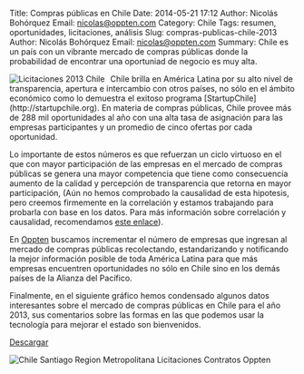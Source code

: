Title: Compras públicas en Chile
Date: 2014-05-21 17:12
Author: Nicolás Bohórquez
Email:  nicolas@oppten.com
Category: Chile
Tags: resumen, oportunidades, licitaciones, análisis
Slug: compras-publicas-chile-2013
Author: Nicolás Bohórquez
Email:  nicolas@oppten.com
Summary: Chile es un país con un vibrante mercado de compras públicas donde la probabilidad de encontrar una oportuniad de negocio es muy alta.

<img src="/images/chile/Chile2013_thumbnail.png" alt="Licitaciones 2013 Chile" align="left" style="margin-right:10px;"/>
Chile brilla en América Latina por su alto nivel de transparencia, apertura e intercambio con otros países, no sólo en el ámbito económico como lo demuestra el exitoso programa [StartupChile](http://startupchile.org). En materia de compras públicas, Chile provee más de 288 mil oportunidades al año con una alta tasa de asignación para las empresas participantes y un promedio de cinco ofertas por cada oportunidad.

Lo importante de estos números es que refuerzan un ciclo virtuoso en el que con mayor participación de las empresas en el mercado de compras públicas se genera una mayor competencia que tiene como consecuencia aumento de la calidad y percepción de transparencia que retorna en mayor participación, (Aún no hemos comprobado la causalidad de esta hipotesis, pero creemos firmemente en la correlación y estamos trabajando para probarla con base en los datos. Para más información sobre correlación y causalidad, recomendamos [este enlace](http://naukas.com/2012/08/01/correlacion-no-implica-causalidad/)). 

En [Oppten](http://www.oppten.cl/?utm_source=blog&utm_medium=socialmedia&utm_term=cl-content&utm_campaign=chi "Oppten, oportunidades de negocio, licitaciones, contratos") buscamos incrementar el número de empresas que ingresan al mercado de compras públicas recolectando, estandarizando y notificando la mejor información posible de toda América Latina para que más empresas encuentren oportunidades no sólo en Chile sino en los demás países de la Alianza del Pacífico.

Finalmente, en el siguiente gráfico hemos condensado algunos datos interesantes sobre el mercado de compras públicas en Chile para el año 2013, sus comentarios sobre las formas en las que podemos usar la tecnología para mejorar el estado son bienvenidos.

[Descargar]({filename}/pdfs/Chile2013.pdf)

![Chile Santiago Region Metropolitana Licitaciones Contratos Oppten]({filename}/images/chile/Chile2013.svg)
